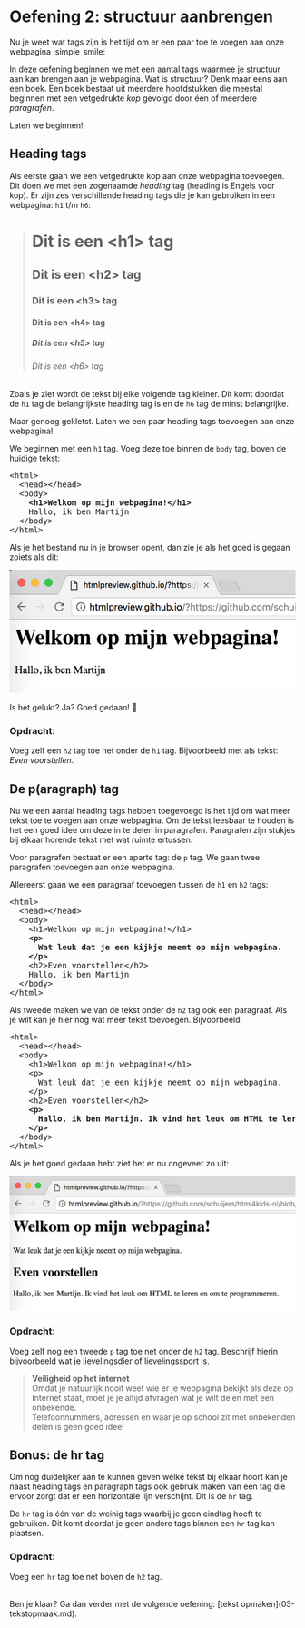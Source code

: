 # Oefening 2: structuur aanbrengen

Nu je weet wat tags zijn is het tijd om er een paar toe te voegen aan onze webpagina :simple_smile:

In deze oefening beginnen we met een aantal tags waarmee je structuur aan kan brengen aan je webpagina. Wat is structuur? Denk maar eens aan een boek. Een boek bestaat uit meerdere hoofdstukken die meestal beginnen met een vetgedrukte *kop* gevolgd door één of meerdere *paragrafen*.

Laten we beginnen!

## Heading tags
Als eerste gaan we een vetgedrukte kop aan onze webpagina toevoegen. Dit doen we met een zogenaamde *heading* tag (heading is Engels voor kop). Er zijn zes verschillende heading tags die je kan gebruiken in een webpagina: `h1` t/m `h6`:

><h1>Dit is een &lt;h1&gt; tag</h1>
><h2>Dit is een &lt;h2&gt; tag</h2>
><h3>Dit is een &lt;h3&gt; tag</h3>
><h4>Dit is een &lt;h4&gt; tag</h4>
><h5>Dit is een &lt;h5&gt; tag</h5>
><h6>Dit is een &lt;h6&gt; tag</h6>

Zoals je ziet wordt de tekst bij elke volgende tag kleiner. Dit komt doordat de `h1` tag de belangrijkste heading tag is en de `h6` tag de minst belangrijke.

Maar genoeg gekletst. Laten we een paar heading tags toevoegen aan onze webpagina!

We beginnen met een `h1` tag. Voeg deze toe binnen de `body` tag, boven de huidige tekst:

<pre>
&lt;html&gt;
  &lt;head&gt;&lt;/head&gt;
  &lt;body&gt;
    <b>&lt;h1&gt;Welkom op mijn webpagina!&lt;/h1&gt;</b>
    Hallo, ik ben Martijn
  &lt;/body&gt;
&lt;/html&gt;
</pre>

Als je het bestand nu in je browser opent, dan zie je als het goed is gegaan zoiets als dit:

![Headings](https://raw.githubusercontent.com/schuijers/html4kids-nl/master/oplossingen/02a-structuur-headings.png "Headings")

Is het gelukt? Ja? Goed gedaan! :muscle:

### Opdracht:
Voeg zelf een `h2` tag toe net onder de `h1` tag. Bijvoorbeeld met als tekst: *Even voorstellen*.

## De p(aragraph) tag
Nu we een aantal heading tags hebben toegevoegd is het tijd om wat meer tekst toe te voegen aan onze webpagina. Om de tekst leesbaar te houden is het een goed idee om deze in te delen in paragrafen. Paragrafen zijn stukjes bij elkaar horende tekst met wat ruimte ertussen.

Voor paragrafen bestaat er een aparte tag: de `p` tag. We gaan twee paragrafen toevoegen aan onze webpagina.

Allereerst gaan we een paragraaf toevoegen tussen de `h1` en `h2` tags:

<pre>
&lt;html&gt;
  &lt;head&gt;&lt;/head&gt;
  &lt;body&gt;
    &lt;h1&gt;Welkom op mijn webpagina!&lt;/h1&gt;
    <b>&lt;p&gt;
      Wat leuk dat je een kijkje neemt op mijn webpagina.
    &lt;/p&gt;</b>
    &lt;h2&gt;Even voorstellen&lt;/h2&gt;    
    Hallo, ik ben Martijn
  &lt;/body&gt;
&lt;/html&gt;
</pre>

Als tweede maken we van de tekst onder de `h2` tag ook een paragraaf. Als je wilt kan je hier nog wat meer tekst toevoegen. Bijvoorbeeld:

<pre>
&lt;html&gt;
  &lt;head&gt;&lt;/head&gt;
  &lt;body&gt;
    &lt;h1&gt;Welkom op mijn webpagina!&lt;/h1&gt;
    &lt;p&gt;
      Wat leuk dat je een kijkje neemt op mijn webpagina.
    &lt;/p&gt;
    &lt;h2&gt;Even voorstellen&lt;/h2&gt;    
    <b>&lt;p&gt;
      Hallo, ik ben Martijn. Ik vind het leuk om HTML te leren en om te programmeren.
    &lt;/p&gt;</b>
  &lt;/body&gt;
&lt;/html&gt;
</pre>

Als je het goed gedaan hebt ziet het er nu ongeveer zo uit:

![Paragraphs](https://raw.githubusercontent.com/schuijers/html4kids-nl/master/oplossingen/02b-structuur-paragraphs.png "Paragraphs")

### Opdracht:
Voeg zelf nog een tweede `p` tag toe net onder de `h2` tag. Beschrijf hierin bijvoorbeeld wat je lievelingsdier of lievelingssport is.

> **Veiligheid op het internet**<br>
> Omdat je natuurlijk nooit weet wie er je webpagina bekijkt als deze op Internet staat, moet je je altijd afvragen wat je wilt delen met
> een onbekende.<br>
> Telefoonnummers, adressen en waar je op school zit met onbekenden delen is geen goed idee!

## Bonus: de hr tag
Om nog duidelijker aan te kunnen geven welke tekst bij elkaar hoort kan je naast heading tags en paragraph tags ook gebruik maken van een tag die ervoor zorgt dat er een horizontale lijn verschijnt. Dit is de `hr` tag.

De `hr` tag is één van de weinig tags waarbij je geen eindtag hoeft te gebruiken. Dit komt doordat je geen andere tags binnen een `hr` tag kan plaatsen.

### Opdracht:
Voeg een `hr` tag toe net boven de `h2` tag.

<br>
Ben je klaar? Ga dan verder met de volgende oefening: [tekst opmaken](03-tekstopmaak.md).
